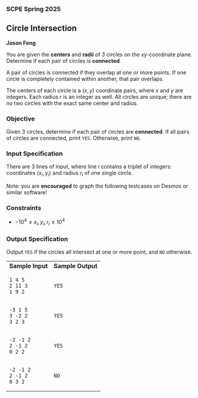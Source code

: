 ### SCPE Spring 2025

## Circle Intersection

**Jason Feng**

You are given the **centers** and **radii** of $3$ circles on the xy-coordinate plane. Determine if each pair of circles is **connected**.

A pair of circles is connected if they overlap at one or more points. If one circle is completely contained within another, that pair overlaps.

The centers of each circle is a $(x, y)$ coordinate pairs, where $x$ and $y$ are integers. Each radius $r$ is an integer as well. All circles are unique; there are no two circles with the exact same center and radius.

### Objective

Given $3$ circles, determine if each pair of circles are **connected**. If all pairs of circles are connected, print `YES`. Otherwise, print `NO`.

### Input Specification
There are $3$ lines of input, where line $i$ contains a triplet of integers: coordinates $(x_i, y_i)$ and radius $r_i$ of one single circle.

Note: you are **encouraged** to graph the following testcases on Desmos or similar software!

### Constraints
* $-10^4 \le x_i,y_i,r_i \le 10^4$


### Output Specification
Output `YES` if the circles all intersect at one or more point, and `NO` otherwise.

<div style="page-break-after: always;"></div>

<table><tr>
<td><b>Sample Input</b></td>
<td><b>Sample Output</b></td>
</tr>

<tr><td>

```
1 4 5
2 11 3
1 9 2
```

</td><td>

```
YES
```
</td></tr>

<tr><td>

```
-3 1 5
3 -2 2
3 2 3
```

</td><td>

```
YES
```
</td></tr>

<tr><td>

```
-2 -1 2
2 -1 2
0 2 2
```

</td><td>

```
YES
```
</td></tr>

<tr><td>

```
-2 -1 2
2 -1 2
0 3 2
```

</td><td>

```
NO
```
</td></tr>

</table>
